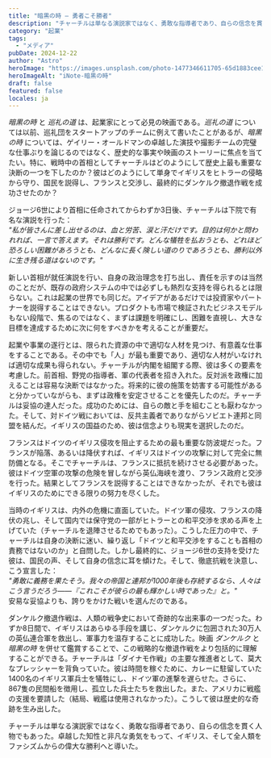 ```yaml
---
title: "暗黒の時 – 勇者こそ勝者"
description: "チャーチルは単なる演説家ではなく、勇敢な指導者であり、自らの信念を貫く人物でもあった。卓越した知性と非凡な勇気をもって、イギリス、そして全人類をファシズムからの偉大な勝利へと導いた。"
category: "起業"
tags:
  - "メディア"
pubDate: 2024-12-22
author: "Astro"
heroImage: "https://images.unsplash.com/photo-1477346611705-65d1883cee1e"
heroImageAlt: "iNote-暗黒の時"
draft: false
featured: false
locales: ja
---
```


_暗黒の時_ と _巡礼の道_ は、起業家にとって必見の映画である。_巡礼の道_ については以前、巡礼団をスタートアップのチームに例えて書いたことがあるが、_暗黒の時_ については、ゲイリー・オールドマンの卓越した演技や撮影チームの完璧な仕事ぶりを論じるのではなく、歴史的な事実や映画のストーリーに焦点を当てたい。特に、戦時中の首相としてチャーチルはどのようにして歴史上最も重要な決断の一つを下したのか？彼はどのようにして単身でイギリスをヒトラーの侵略から守り、国民を説得し、フランスと交渉し、最終的にダンケルク撤退作戦を成功させたのか？

ジョージ6世により首相に任命されてからわずか3日後、チャーチルは下院で有名な演説を行った：  
_"私が皆さんに差し出せるのは、血と労苦、涙と汗だけです。目的は何かと問われれば、一言で答えます。それは勝利です。どんな犠牲を払おうとも、どれほど恐ろしい困難があろうとも、どんなに長く険しい道のりであろうとも、勝利以外に生き残る道はないのです。"_

新しい首相が就任演説を行い、自身の政治理念を打ち出し、責任を示すのは当然のことだが、既存の政府システムの中では必ずしも熱烈な支持を得られるとは限らない。これは起業の世界でも同じだ。アイデアがあるだけでは投資家やパートナーを説得することはできない。プロダクトも市場で検証されたビジネスモデルもない段階で、焦るのではなく、まずは課題を明確にし、困難を直視し、大きな目標を達成するために次に何をすべきかを考えることが重要だ。

起業や事業の遂行とは、限られた資源の中で適切な人材を見つけ、有意義な仕事をすることである。その中でも「人」が最も重要であり、適切な人材がいなければ適切な成果も得られない。チャーチルが内閣を組閣する際、彼は多くの要素を考慮した。前首相、野党の指導者、軍の代表者を招き入れた。反対派を政権に加えることは容易な決断ではなかった。将来的に彼の施策を妨害する可能性があると分かっていながらも、まずは政権を安定させることを優先したのだ。チャーチルは妥協の達人だった。成功のためには、自らの敵と手を組むことも厭わなかった。そして、対ドイツ戦においては、反共主義者でありながらソビエト連邦と同盟を結んだ。イギリスの国益のため、彼は信念よりも現実を選択したのだ。

フランスはドイツのイギリス侵攻を阻止するための最も重要な防波堤だった。フランスが陥落、あるいは降伏すれば、イギリスはドイツの攻撃に対して完全に無防備となる。そこでチャーチルは、フランスに抵抗を続けさせる必要があった。彼はドイツ空軍の攻撃の危険を冒しながら英仏海峡を渡り、フランス政府と交渉を行った。結果としてフランスを説得することはできなかったが、それでも彼はイギリスのためにできる限りの努力を尽くした。

当時のイギリスは、内外の危機に直面していた。ドイツ軍の侵攻、フランスの降伏の兆し、そして国内では保守党の一部がヒトラーとの和平交渉を求める声を上げていた（チャーチルを退陣させるためでもあった）。こうした圧力の中で、チャーチルは自身の決断に迷い、繰り返し「ドイツと和平交渉をすることも首相の責務ではないのか」と自問した。しかし最終的に、ジョージ6世の支持を受けた彼は、国民の声、そして自身の信念に耳を傾けた。そして、徹底抗戦を決意し、こう宣言した：  
_"勇敢に義務を果たそう。我々の帝国と連邦が1000年後も存続するなら、人々はこう言うだろう——『これこそが彼らの最も輝かしい時であった』と。"_  
安易な妥協よりも、誇りをかけた戦いを選んだのである。

ダンケルク撤退作戦は、人類の戦争史において奇跡的な出来事の一つだった。わずか8日間で、イギリスはあらゆる手段を講じ、ダンケルクに包囲された30万人の英仏連合軍を救出し、軍事力を温存することに成功した。映画 _ダンケルク_ と _暗黒の時_ を併せて鑑賞することで、この戦略的な撤退作戦をより包括的に理解することができる。チャーチルは「ダイナモ作戦」の主要な推進者として、莫大なプレッシャーを背負っていた。彼は時間を稼ぐために、カレーに駐留していた1400名のイギリス軍兵士を犠牲にし、ドイツ軍の進撃を遅らせた。さらに、867隻の民間船を徴用し、孤立した兵士たちを救出した。また、アメリカに戦艦の支援を要請した（結局、戦艦は使用されなかった）。こうして彼は歴史的な奇跡を生み出した。

チャーチルは単なる演説家ではなく、勇敢な指導者であり、自らの信念を貫く人物でもあった。卓越した知性と非凡な勇気をもって、イギリス、そして全人類をファシズムからの偉大な勝利へと導いた。

